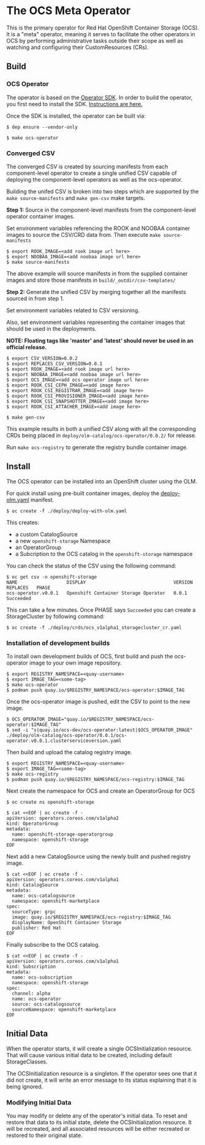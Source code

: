 # The OCS Meta Operator

This is the primary operator for Red Hat OpenShift Container Storage (OCS). It
is a "meta" operator, meaning it serves to facilitate the other operators in
OCS by performing administrative tasks outside their scope as well as
watching and configuring their CustomResources (CRs).

## Build

### OCS Operator
The operator is based on the [Operator
SDK](https://github.com/operator-framework/operator-sdk). In order to build the
operator, you first need to install the SDK. [Instructions are
here.](https://github.com/operator-framework/operator-sdk#quick-start)

Once the SDK is installed, the operator can be built via:

```console
$ dep ensure --vendor-only

$ make ocs-operator
```

### Converged CSV

The converged CSV is created by sourcing manifests from each component-level
operator to create a single unified CSV capable of deploying the component-level
operators as well as the ocs-operator.

Building the unifed CSV is broken into two steps which are supported by the
`make source-manifests` and `make gen-csv` make targets.

**Step 1:** Source in the component-level manifests from the component-level operator
container images.

Set environment variables referencing the ROOK and NOOBAA container images
to source the CSV/CRD data from. Then execute `make source-manifests`

```
$ export ROOK_IMAGE=<add rook image url here>
$ export NOOBAA_IMAGE=<add noobaa image url here>
$ make source-manifests
```

The above example will source manifests in from the supplied container images
and store those manifests in `build/_outdir/csv-templates/`

**Step 2:** Generate the unified CSV by merging together all the manifests
sourced in from step 1.

Set environment variables related to CSV versioning.

Also, set environment variables representing the container images that should be
used in the deployments.


**NOTE: Floating tags like 'master' and 'latest' should never be used in an official release.**

```
$ export CSV_VERSION=0.0.2
$ export REPLACES_CSV_VERSION=0.0.1
$ export ROOK_IMAGE=<add rook image url here>
$ export NOOBAA_IMAGE=<add noobaa image url here>
$ export OCS_IMAGE=<add ocs operator image url here>
$ export ROOK_CSI_CEPH_IMAGE=<add image here>
$ export ROOK_CSI_REGISTRAR_IMAGE=<add image here>
$ export ROOK_CSI_PROVISIONER_IMAGE=<add image here>
$ export ROOK_CSI_SNAPSHOTTER_IMAGE=<add image here>
$ export ROOK_CSI_ATTACHER_IMAGE=<add image here>

$ make gen-csv
```

This example results in both a unified CSV along with all the corresponding CRDs being placed in `deploy/olm-catalog/ocs-operator/0.0.2/` for release.

Run `make ocs-registry` to generate the registry bundle container image.

## Install

The OCS operator can be installed into an OpenShift cluster using the OLM.

For quick install using pre-built container images, deploy the [deploy-olm.yaml](deploy/deploy-with-olm.yaml) manifest.

```console
$ oc create -f ./deploy/deploy-with-olm.yaml
```

This creates:

* a custom CatalogSource
* a new `openshift-storage` Namespace
* an OperatorGroup
* a Subcription to the OCS catalog in the `openshift-storage`
namespace

You can check the status of the CSV using the following command:

```console
$ oc get csv -n openshift-storage
NAME                  DISPLAY                                VERSION   REPLACES   PHASE
ocs-operator.v0.0.1   Openshift Container Storage Operator   0.0.1                Succeeded
```
This can take a few minutes. Once PHASE says `Succeeded` you can create
a StorageCluster by following command:

```console
$ oc create -f ./deploy/crds/ocs_v1alpha1_storagecluster_cr.yaml
```

### Installation of development builds

To install own development builds of OCS, first build and push the ocs-operator image to your own image repository.

```console
$ export REGISTRY_NAMESPACE=<quay-username>
$ export IMAGE_TAG=<some-tag>
$ make ocs-operator
$ podman push quay.io/$REGISTRY_NAMESPACE/ocs-operator:$IMAGE_TAG
```

Once the ocs-operator image is pushed, edit the CSV to point to the new image.

```
$ OCS_OPERATOR_IMAGE="quay.io/$REGISTRY_NAMESPACE/ocs-operator:$IMAGE_TAG"
$ sed -i "s|quay.io/ocs-dev/ocs-operator:latest|$OCS_OPERATOR_IMAGE" ./deploy/olm-catalog/ocs-operator/0.0.1/ocs-operator.v0.0.1.clusterserviceversion.yaml
```

Then build and upload the catalog registry image.

```console
$ export REGISTRY_NAMESPACE=<quay-username>
$ export IMAGE_TAG=<some-tag>
$ make ocs-registry
$ podman push quay.io/$REGISTRY_NAMESPACE/ocs-registry:$IMAGE_TAG
```

Next create the namespace for OCS and create an OperatorGroup for OCS
```console
$ oc create ns openshift-storage

$ cat <<EOF | oc create -f -
apiVersion: operators.coreos.com/v1alpha2
kind: OperatorGroup
metadata:
  name: openshift-storage-operatorgroup
  namespace: openshift-storage
EOF
```

Next add a new CatalogSource using the newly built and pushed registry image.
```console
$ cat <<EOF | oc create -f -
apiVersion: operators.coreos.com/v1alpha1
kind: CatalogSource
metadata:
  name: ocs-catalogsource
  namespace: openshift-marketplace
spec:
  sourceType: grpc
  image: quay.io/$REGISTRY_NAMESPACE/ocs-registry:$IMAGE_TAG
  displayName: OpenShift Container Storage
  publisher: Red Hat
EOF
```

Finally subscribe to the OCS catalog.
```console
$ cat <<EOF | oc create -f -
apiVersion: operators.coreos.com/v1alpha1
kind: Subscription
metadata:
  name: ocs-subscription
  namespace: openshift-storage
spec:
  channel: alpha
  name: ocs-operator
  source: ocs-catalogsource
  sourceNamespace: openshift-marketplace
EOF
```

## Initial Data

When the operator starts, it will create a single OCSInitialization resource. That
will cause various initial data to be created, including default
StorageClasses.

The OCSInitialization resource is a singleton. If the operator sees one that it
did not create, it will write an error message to its status explaining that it
is being ignored.

### Modifying Initial Data

You may modify or delete any of the operator's initial data. To reset and
restore that data to its initial state, delete the OCSInitialization resource. It
will be recreated, and all associated resources will be either recreated or
restored to their original state.
